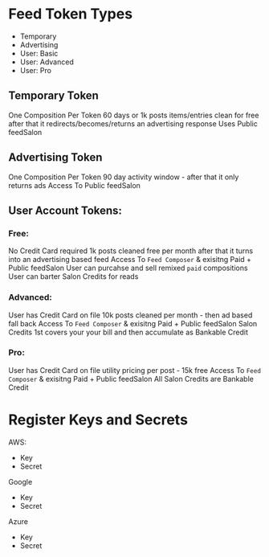 # Feed Token Types

- Temporary
- Advertising
- User: Basic
- User: Advanced
- User: Pro

## Temporary Token

One Composition Per Token 60 days or 1k posts items/entries clean for free after
that it redirects/becomes/returns an advertising response Uses Public feedSalon

## Advertising Token

One Composition Per Token 90 day activity window - after that it only returns
ads Access To Public feedSalon

## User Account Tokens:

### Free:

No Credit Card required 1k posts cleaned free per month after that it turns into
an advertising based feed Access To `Feed Composer` & exisitng Paid + Public
feedSalon User can purcahse and sell remixed `paid` compositions User can barter
Salon Credits for reads

### Advanced:

User has Credit Card on file 10k posts cleaned per month - then ad based fall
back Access To `Feed Composer` & exisitng Paid + Public feedSalon Salon Credits
1st covers your your bill and then accumulate as Bankable Credit

### Pro:

User has Credit Card on file utility pricing per post - 15k free Access To
`Feed Composer` & exisitng Paid + Public feedSalon All Salon Credits are
Bankable Credit

# Register Keys and Secrets

AWS:

- Key
- Secret

Google

- Key
- Secret

Azure

- Key
- Secret
